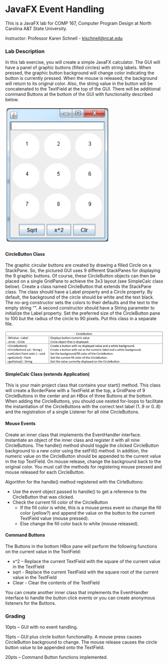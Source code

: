 ﻿# JavaFX Event Handling

This is a JavaFX lab for COMP 167, Computer Program Design at North Carolina A&T State University.

Instructor: Professor Karen Schnell - klschnell@ncat.edu

### Lab Description

In this lab exercise, you will create a simple JavaFX calculator. The GUI will have a panel of graphic buttons (filled circles) with string labels. When pressed, the graphic button background will change color indicating the button is currently pressed. When the mouse is released, the background will return to its original color. Also, the string value in the button will be concatenated to the TextField at the top of the GUI. There will be additional command Buttons at the bottom of the GUI with functionality described below.

![Calculator App Layout](https://github.com/NCATCS/images/blob/master/Figure10-01.png)

#### CircleButton Class

The graphic circular buttons are created by drawing a filled Circle on a StackPane. So, the pictured GUI uses 9 different StackPanes for displaying the 9 graphic buttons. Of course, these CircleButton objects can then be placed on a single GridPane to achieve the 3x3 layout (see SimpleCalc class below). Create a class named CircleButton that extends the StackPane class. The class should have a Label property and a Circle property. By default, the background of the circle should be white and the text black. The no-arg constructor sets the colors to their defaults and the text to the empty string “”. A second constructor should have a String parameter to initialize the Label property. Set the preferred size of the CircleButton pane to 100 but the radius of the circle to 90 pixels. Put this class in a separate file.

![CircleButton UML Diagram](https://github.com/NCATCS/images/blob/master/Figure10-02.png)

#### SimpleCalc Class (extends Application)

This is your main project class that contains your start() method. This class will create a BorderPane with a TextField at the top, a GridPane of 9 CircleButtons in the center and an HBox of three Buttons at the bottom. When adding the CircleButtons, you should use nested for-loops to facilitate the instantiation of the CircleButtons with the correct text label (1..9 or 0..8) and the registration of a single Listener for all nine CircleButtons.

#### Mouse Events

Create an inner class that implements the EventHandler<MouseEvent> interface. Instantiate an object of the inner class and register it with all nine CircleButtons. The handle() method should toggle the clicked CircleButton background to a new color using the setFill() method. In addition, the numeric value on the CircleButton should be appended to the current value in the top TextField. On mouse release, change the background back to the original color. You must call the methods for registering mouse pressed and mouse released for each CircleButton.

Algorithm for the handle() method registered with the CirleButtons:
- Use the event object passed to handle() to get a reference to the CircleButton that was clicked.
- Check the current fill color of the CircleButton
  - If the fill color is white, this is a mouse press event so change the fill color (yellow?) and append the value on the button to the current TextField value (mouse pressed).
  - Else change the fill color back to white (mouse released).
  
#### Command Buttons

The Buttons in the bottom HBox pane will perform the following functions on the current value in the TextField:
- x^2 – Replace the current TextField with the square of the current value in the TextField
- sqrt - Replace the current TextField with the square root of the current value in the TextField
- Clear - Clear the contents of the TextField

You can create another inner class that implements the EventHandler interface to handle the button click events or you can create anonymous listeners for the Buttons.

### Grading

10pts – GUI with no event handling.

15pts – GUI plus circle button functionality. A mouse press causes CircleButton background to change. The mouse release causes the circle button value to be appended onto the TextField.

20pts – Command Button functions implemented.
